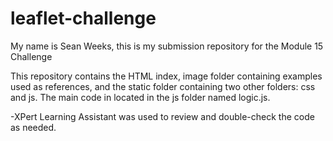 # leaflet-challenge

My name is Sean Weeks, this is my submission repository for the Module 15 Challenge

This repository contains the HTML index, image folder containing examples used as references, and the static folder containing two other folders: css and js. The main code in located in the js folder named logic.js.

-XPert Learning Assistant was used to review and double-check the code as needed.
